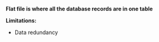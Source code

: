 **Flat file is where all the database records are in one table**

**Limitations:**
- Data redundancy 